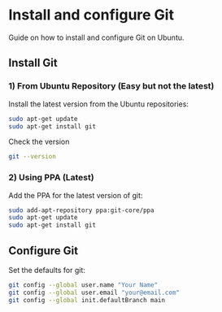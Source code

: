 # Install and configure Git
Guide on how to install and configure Git on Ubuntu.

## Install Git

### 1) From Ubuntu Repository (Easy but not the latest)
Install the latest version from the Ubuntu repositories:

```bash
sudo apt-get update
sudo apt-get install git
```

Check the version

```bash
git --version
```

### 2) Using PPA (Latest)

Add the PPA for the latest version of git:

```bash
sudo add-apt-repository ppa:git-core/ppa
sudo apt-get update
sudo apt-get install git
```

## Configure Git

Set the defaults for git:

```bash
git config --global user.name "Your Name"
git config --global user.email "your@email.com"
git config --global init.defaultBranch main
```